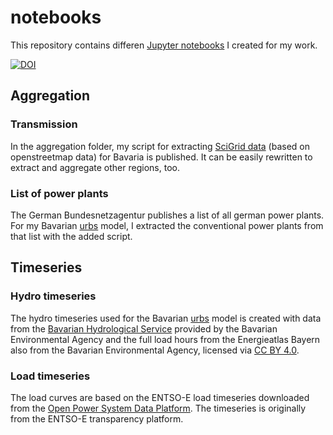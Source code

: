 # notebooks

This repository contains differen [Jupyter notebooks](https://jupyter-notebook-beginner-guide.readthedocs.io/en/latest/what_is_jupyter.html) I created for my work.

[![DOI](https://zenodo.org/badge/100687226.svg)](https://zenodo.org/badge/latestdoi/100687226)

## Aggregation

### Transmission
In the aggregation folder, my script for extracting [SciGrid data](http://www.scigrid.de/pages/downloads.html) (based on openstreetmap data) for Bavaria is published. It can be easily rewritten to extract and aggregate other regions, too.

### List of power plants
The German Bundesnetzagentur publishes a list of all german power plants. For my Bavarian [urbs](https://github.com/tum-ens/urbs) model, I extracted the conventional power plants from that list with the added script.

## Timeseries

### Hydro timeseries
The hydro timeseries used for the Bavarian [urbs](https://github.com/tum-ens/urbs) model is created with data from the [Bavarian Hydrological Service](http://www.gkd.bayern.de/fluesse/abfluss/karten/index.php?thema=gkd&rubrik=fluesse&produkt=wasserstand&gknr=0&sp=en) provided by the Bavarian Environmental Agency and the full load hours from the Energieatlas Bayern also from the Bavarian Environmental Agency, licensed via [CC BY 4.0](https://creativecommons.org/licenses/by/4.0/).

### Load timeseries
The load curves are based on the ENTSO-E load timeseries downloaded from the [Open Power System Data Platform](https://data.open-power-system-data.org/time_series/). The timeseries is originally from the ENTSO-E transparency platform.
